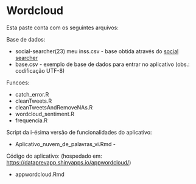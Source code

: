 # Wordcloud

Esta paste conta com os seguintes arquivos:

Base de dados:
 - social-searcher(23) meu inss.csv    - base obtida através do [social searcher](social-searcher.com)
 - base.csv                            - exemplo de base de dados para entrar no aplicativo (obs.: codificação UTF-8)  

Funcoes:
 - catch_error.R
 - cleanTweets.R
 - cleanTweetsAndRemoveNAs.R
 - wordcloud_sentiment.R
 - frequencia.R

Script da i-ésima versão de funcionalidades do aplicativo: 
 - Aplicativo_nuvem_de_palavras_vi.Rmd - 
  
Código do aplicativo: (hospedado em: https://dataprevapp.shinyapps.io/appwordcloud/)
 - appwordcloud.Rmd
 
